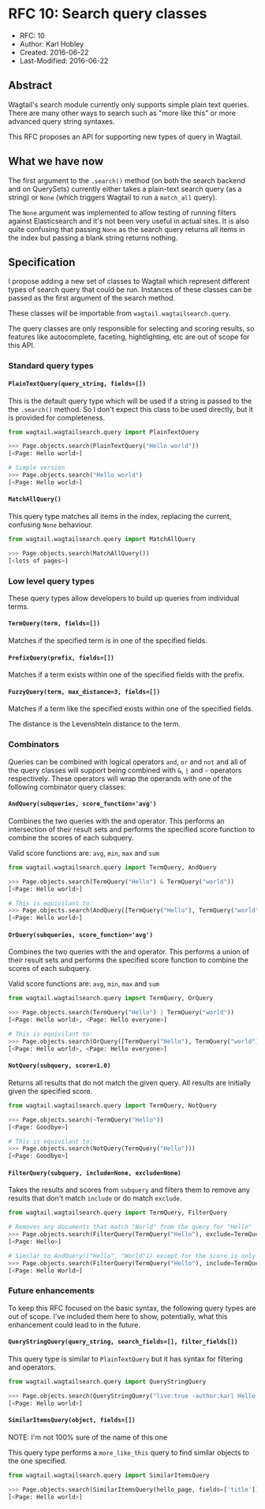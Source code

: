 # RFC 10: Search query classes

* RFC: 10
* Author: Karl Hobley
* Created: 2016-06-22
* Last-Modified: 2016-06-22

## Abstract

Wagtail's search module currently only supports simple plain text queries.
There are many other ways to search such as "more like this" or more advanced
query string syntaxes.

This RFC proposes an API for supporting new types of query in Wagtail.

## What we have now

The first argument to the ``.search()`` method (on both the search backend and
on QuerySets) currently either takes a plain-text search query (as a string) or
``None`` (which triggers Wagtail to run a ``match_all`` query).

The ``None`` argument was implemented to allow testing of running filters
against Elasticsearch and it's not been very useful in actual sites. It is
also quite confusing that passing ``None`` as the search query returns all
items in the index but passing a blank string returns nothing.

## Specification

I propose adding a new set of classes to Wagtail which represent different
types of search query that could be run. Instances of these classes can be
passed as the first argument of the search method.

These classes will be importable from ``wagtail.wagtailsearch.query``.

The query classes are only responsible for selecting and scoring results, so
features like autocomplete, faceting, hightlighting, etc are out of scope for
this API.

### Standard query types

#### ``PlainTextQuery(query_string, fields=[])``

This is the default query type which will be used if a string is passed to the
 the ``.search()`` method. So I don't expect this class to be used directly,
but it is provided for completeness.

```python
from wagtail.wagtailsearch.query import PlainTextQuery

>>> Page.objects.search(PlainTextQuery("Hello world"))
[<Page: Hello world>]

# Simple version
>>> Page.objects.search("Hello world")
[<Page: Hello world>]
```

#### ``MatchAllQuery()``

This query type matches all items in the index, replacing the current,
confusing ``None`` behaviour.

```python
from wagtail.wagtailsearch.query import MatchAllQuery

>>> Page.objects.search(MatchAllQuery())
[<lots of pages>]
```

### Low level query types

These query types allow developers to build up queries from individual terms.

#### ``TermQuery(term, fields=[])``

Matches if the specified term is in one of the specified fields.

#### ``PrefixQuery(prefix, fields=[])``

Matches if a term exists within one of the specified fields with the prefix.

#### ``FuzzyQuery(term, max_distance=3, fields=[])``

Matches if a term like the specified exists within one of the specified fields.

The distance is the Levenshtein distance to the term.

### Combinators

Queries can be combined with logical operators ``and``, ``or`` and ``not`` and
all of the query classes will support being combined with ``&``, ``|`` and ``~``
operators respectively. These operators will wrap the operands with one of the
following combinator query classes:

#### ``AndQuery(subqueries, score_function='avg')``

Combines the two queries with the and operator. This performs an intersection
of their result sets and performs the specified score function to combine the
scores of each subquery.

Valid score functions are: ``avg``, ``min``, ``max`` and ``sum``

```python
from wagtail.wagtailsearch.query import TermQuery, AndQuery

>>> Page.objects.search(TermQuery("Hello") & TermQuery("world"))
[<Page: Hello world>]

# This is equivilant to:
>>> Page.objects.search(AndQuery([TermQuery("Hello"), TermQuery("world")]))
[<Page: Hello world>]
```

#### ``OrQuery(subqueries, score_function='avg')``

Combines the two queries with the and operator. This performs a union of their
result sets and performs the specified score function to combine the scores of
each subquery.

Valid score functions are: ``avg``, ``min``, ``max`` and ``sum``

```python
from wagtail.wagtailsearch.query import TermQuery, OrQuery

>>> Page.objects.search(TermQuery("Hello") | TermQuery("world"))
[<Page: Hello world>, <Page: Hello everyone>]

# This is equivilant to:
>>> Page.objects.search(OrQuery([TermQuery("Hello"), TermQuery("world")]))
[<Page: Hello world>, <Page: Hello everyone>]
```

#### ``NotQuery(subquery, score=1.0)``

Returns all results that do not match the given query. All results are initially
given the specified score.

```python
from wagtail.wagtailsearch.query import TermQuery, NotQuery

>>> Page.objects.search(~TermQuery("Hello"))
[<Page: Goodbye>]

# This is equivilant to:
>>> Page.objects.search(NotQuery(TermQuery("Hello")))
[<Page: Goodbye>]
```

#### ``FilterQuery(subquery, include=None, exclude=None)``

Takes the results and scores from ``subquery`` and filters them to remove any
results that don't match ``include`` or do match ``exclude``.

```python
from wagtail.wagtailsearch.query import TermQuery, FilterQuery

# Removes any documents that match "World" from the query for "Hello"
>>> Page.objects.search(FilterQuery(TermQuery("Hello"), exclude=TermQuery("World")))
[<Page: Hello>]

# Similar to AndQuery(["Hello", "World"]) except for the score is only taken from "Hello"
>>> Page.objects.search(FilterQuery(TermQuery("Hello"), include=TermQuery("World")))
[<Page: Hello World>]
```

### Future enhancements

To keep this RFC focused on the basic syntax, the following query types are out
of scope. I've included them here to show, potentially, what this enhancement
could lead to in the future.

#### ``QueryStringQuery(query_string, search_fields=[], filter_fields[])``

This query type is similar to ``PlainTextQuery`` but it has syntax for
filtering and operators.

```python
from wagtail.wagtailsearch.query import QueryStringQuery

>>> Page.objects.search(QueryStringQuery("live:true -author:karl Hello world", filter_fields=['author', 'live']))
[<Page: Hello world>]
```

#### ``SimilarItemsQuery(object, fields=[])``

NOTE: I'm not 100% sure of the name of this one

This query type performs a ``more_like_this`` query to find similar objects
to the one specified.

```python
from wagtail.wagtailsearch.query import SimilarItemsQuery

>>> Page.objects.search(SimilarItemsQuery(hello_page, fields=['title']))
[<Page: Hello world>]
```
